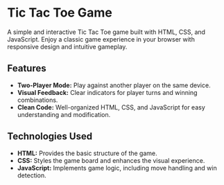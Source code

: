 # Tic Tac Toe Game

A simple and interactive Tic Tac Toe game built with HTML, CSS, and JavaScript. Enjoy a classic game experience in your browser with responsive design and intuitive gameplay.

## Features

- **Two-Player Mode:** Play against another player on the same device.
- **Visual Feedback:** Clear indicators for player turns and winning combinations.
- **Clean Code:** Well-organized HTML, CSS, and JavaScript for easy understanding and modification.

## Technologies Used

- **HTML:** Provides the basic structure of the game.
- **CSS:** Styles the game board and enhances the visual experience.
- **JavaScript:** Implements game logic, including move handling and win detection.
